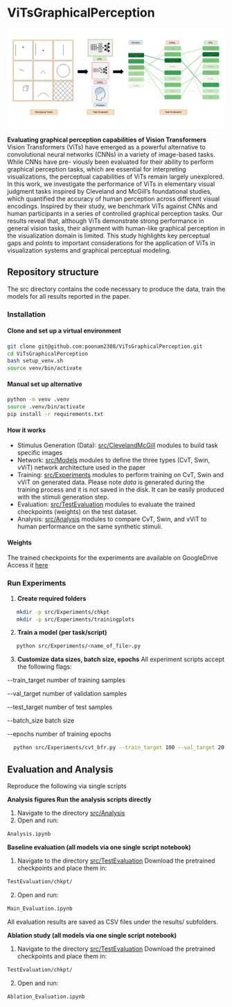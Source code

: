 # ViTsGraphicalPerception

![Graphical Abstract](src/Images/GP.png)

**Evaluating graphical perception capabilities of Vision Transformers**  
Vision Transformers (ViTs) have emerged as a powerful alternative to convolutional
neural networks (CNNs) in a variety of image-based tasks. While CNNs have pre-
viously been evaluated for their ability to perform graphical perception tasks, which
are essential for interpreting visualizations, the perceptual capabilities of ViTs remain
largely unexplored. In this work, we investigate the performance of ViTs in elementary
visual judgment tasks inspired by Cleveland and McGill’s foundational studies, which
quantified the accuracy of human perception across different visual encodings. Inspired
by their study, we benchmark ViTs against CNNs and human participants in a series of
controlled graphical perception tasks. Our results reveal that, although ViTs demonstrate
strong performance in general vision tasks, their alignment with human-like graphical
perception in the visualization domain is limited. This study highlights key perceptual
gaps and points to important considerations for the application of ViTs in visualization
systems and graphical perceptual modeling.

##  Repository structure
The src directory contains the code necessary to produce the data, train the models for all results reported in the paper.

### Installation 
#### Clone and set up a virtual environment
```bash
git clone git@github.com:poonam2308/ViTsGraphicalPerception.git
cd ViTsGraphicalPerception
bash setup_venv.sh
source venv/bin/activate

```
#### Manual set up alternative
```bash
python -m venv .venv
source .venv/bin/activate
pip install -r requirements.txt

```

#### How it works 
- Stimulus Generation (Data): [src/ClevelandMcGill](src/ClevelandMcGill) modules to build task specific images 
- Network: [src/Models](src/Models) modules to define the three types (CvT, Swin, vViT) network architecture used in the paper
- Training: [src/Experiments](src/Experiments) modules to perform training on CvT, Swin and vViT on generated data. Please note *data* is generated during the training process and it is not saved in the disk. It can be easily produced with the stimuli generation step. 
- Evaluation: [src/TestEvaluation](src/TestEvaluation) modules to evaluate the trained checkpoints (weights) on the test dataset. 
- Analysis: [src/Analysis](src/Analysis) modules to compare CvT, Swin, and vViT to human performance on the same synthetic stimuli.

#### Weights
The trained checkpoints for the experiments are available on GoogleDrive
Access it [here](https://drive.google.com/drive/folders/16w2oXF3nrA5wI-i6CxIxIX73Z7Pf6qWF?usp=drive_link)


### Run Experiments

1. **Create required folders**

```bash
   mkdir -p src/Experiments/chkpt
   mkdir -p src/Experiments/trainingplots
```

2. **Train a model (per task/script)**

```bash
   python src/Experiments/<name_of_file>.py
```
3. **Customize data sizes, batch size, epochs**
All experiment scripts accept the following flags:

--train_target <int> number of training samples

--val_target <int> number of validation samples

--test_target <int> number of test samples

--batch_size <int> batch size

--epochs <int> number of training epochs

```bash
  python src/Experiments/cvt_bfr.py --train_target 100 --val_target 20 --test_target 20 --batch_size 32  --epochs 100
```


##  Evaluation and Analysis
Reproduce the following via single scripts

**Analysis figures Run the analysis scripts directly**

1. Navigate to the directory [src/Analysis](src/Analysis)
2. Open and run:

```bash
Analysis.ipynb
```

**Baseline evaluation (all models via one single script notebook)**
1. Navigate to the directory [src/TestEvaluation](src/TestEvaluation) 
  Download the pretrained checkpoints and place them in:

```bash
TestEvaluation/chkpt/
```
2. Open and run:

```bash
Main_Evaluation.ipynb
```

All evaluation results are saved as CSV files under the  results/ subfolders.


**Ablation study (all models via one single script notebook)**
1. Navigate to the directory [src/TestEvaluation](src/TestEvaluation) 
  Download the pretrained checkpoints and place them in:
```bash
TestEvaluation/chkpt/
```

2. Open and run:

```bash
Ablation_Evaluation.ipynb
```